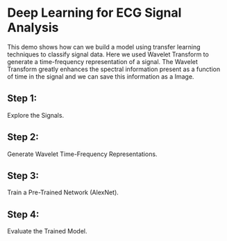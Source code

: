 # Deep Learning for ECG Signal Analysis
This demo shows how can we build a model using transfer learning techniques to classify signal data. Here we used Wavelet Transform to generate a time-frequency representation of a signal. The Wavelet Transform greatly enhances the spectral information present as a function of time in the signal and we can save this information as a Image.
## Step 1:
Explore the Signals.
## Step 2:
Generate Wavelet Time-Frequency Representations.
## Step 3:
Train a Pre-Trained Network (AlexNet).
## Step 4:
Evaluate the Trained Model.
